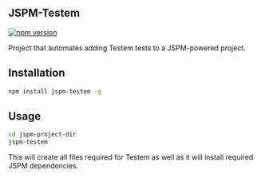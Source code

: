 ## JSPM-Testem

[![npm version](https://badge.fury.io/js/jspm-testem.svg)](http://badge.fury.io/js/jspm-testem)

Project that automates adding Testem tests to a JSPM-powered project.

## Installation

```sh
npm install jspm-testem -g
```

##  Usage

```sh
cd jspm-project-dir
jspm-testem
```

This will create all files required for Testem as well as it will install required JSPM dependencies.
